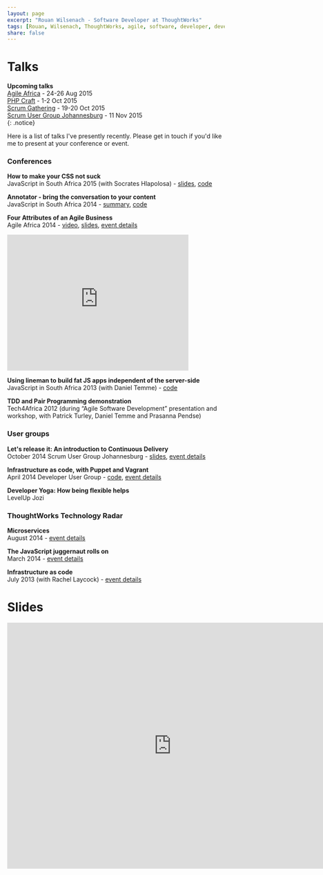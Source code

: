 ```yaml
---
layout: page
excerpt: "Rouan Wilsenach - Software Developer at ThoughtWorks"
tags: [Rouan, Wilsenach, ThoughtWorks, agile, software, developer, development, continuous, delivery]
share: false
---
```

# Talks

__Upcoming talks__  
[Agile Africa](http://agileafrica.jcse.org.za/proposal/emergent-design-cakes-showers-and-electricians) - 24-26 Aug 2015  
[PHP Craft](http://phpsouthafrica.com/#schedule) - 1-2 Oct 2015  
[Scrum Gathering](http://sugsa.org.za/scrum-gathering-south-africa-2015/speakers/rouan-wilsenach-heroes-need-sleep-too-techniques-for-stress-free-software-releases/) - 19-20 Oct 2015  
[Scrum User Group Johannesburg](http://www.meetup.com/Scrum-User-Group-Johannesburg/events/219835943/) - 11 Nov 2015  
{: .notice}

Here is a list of talks I've presently recently. Please get in touch if you'd like me to present at your conference or event.

### Conferences

__How to make your CSS not suck__  
JavaScript in South Africa 2015 (with Socrates Hlapolosa) - [slides](http://www.slideshare.net/rouanw/how-to-make-your-css-not-suck), [code](https://github.com/rouanw/style-guide-demo)

__Annotator - bring the conversation to your content__  
JavaScript in South Africa 2014 - [summary](http://www.jsinsa.com/jsinsa/2014/files/cheatsheet/JSinSA%202014%20handout%20-%20Annotator.pdf), [code](https://github.com/rouanw/jsinsa2014)

__Four Attributes of an Agile Business__  
Agile Africa 2014 - [video](https://www.youtube.com/watch?v=yBAhKK3_1j8), [slides](http://www.slideshare.net/rouanw/four-attributes-of-an-agile-business), [event details](http://agileafrica.jcse.org.za/node/36)

<iframe width="420" height="315" src="https://www.youtube.com/embed/yBAhKK3_1j8" frameborder="0" allowfullscreen></iframe>
<br/>

__Using lineman to build fat JS apps independent of the server-side__  
JavaScript in South Africa 2013 (with Daniel Temme) - [code](https://github.com/dmt/tourism-app)

__TDD and Pair Programming demonstration__  
Tech4Africa 2012 (during “Agile Software Development” presentation and workshop, with Patrick Turley, Daniel Temme and Prasanna Pendse)

### User groups

__Let's release it: An introduction to Continuous Delivery__  
October 2014 Scrum User Group Johannesburg - [slides](https://www.slideshare.net/rouanw/lets-release-it-an-intro-to-continuous-delivery), [event details](http://www.meetup.com/Scrum-User-Group-Johannesburg/events/197501852/)

__Infrastructure as code, with Puppet and Vagrant__  
April 2014 Developer User Group - [code](https://github.com/rouanw/infrastructure-as-code-dug), [event details](http://www.meetup.com/DeveloperUG/events/146654382/)

__Developer Yoga: How being flexible helps__  
LevelUp Jozi

### ThoughtWorks Technology Radar

__Microservices__  
August 2014 - [event details](http://info.thoughtworks.com/techradar-event-2aug2014-johannesburg-registration.html)

__The JavaScript juggernaut rolls on__  
March 2014 - [event details](http://info.thoughtworks.com/techradar-event-johannesburg-4march2014-registration.html)

__Infrastructure as code__  
July 2013 (with Rachel Laycock) - [event details](http://info.thoughtworks.com/tech_radar_event_18_july_2013_registration_page.html)

# Slides

<iframe src="http://www.slideshare.net/rouanw/slideshelf" width="760px" height="570px" frameborder="0" marginwidth="0" marginheight="0" scrolling="no" style="border:none;" allowfullscreen webkitallowfullscreen mozallowfullscreen></iframe>
